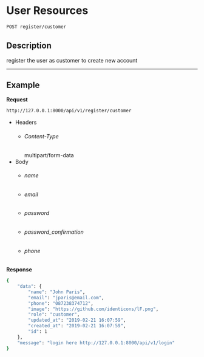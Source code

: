 # User Resources

```bash
POST register/customer
```
## Description
register the user as customer to create new account
***
## Example

**Request**

```bash
http://127.0.0.1:8000/api/v1/register/customer
```
- Headers
    - ###### Content-Type
        multipart/form-data
- Body
    - ###### name
    - ###### email
    - ###### password
    - ###### password_confirmation
    - ###### phone

**Response**

```bash
{
    "data": {
        "name": "John Paris",
        "email": "jparis@email.com",
        "phone": "087238374712",
        "image": "https://github.com/identicons/lF.png",
        "role": "customer",
        "updated_at": "2019-02-21 16:07:59",
        "created_at": "2019-02-21 16:07:59",
        "id": 1
    },
    "message": "login here http://127.0.0.1:8000/api/v1/login"
}
```
